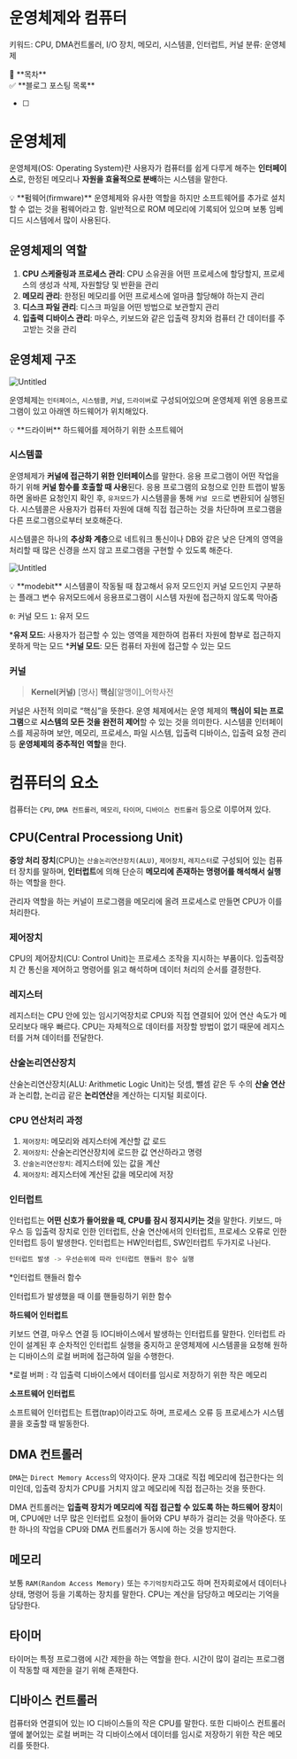 # 운영체제와 컴퓨터

키워드: CPU, DMA컨트롤러, I/O 장치, 메모리, 시스템콜, 인터럽트, 커널
분류: 운영체제

<aside>
📒 **목차**

</aside>

<aside>
✅ **블로그 포스팅 목록**

- [ ]  
</aside>

# 운영체제

운영체제(OS: Operating System)란 사용자가 컴퓨터를 쉽게 다루게 해주는 **인터페이스**로, 한정된 메모리나 **자원을 효율적으로 분배**하는 시스템을 말한다.

<aside>
💡 **펌웨어(firmware)**
운영체제와 유사한 역할을 하지만 소프트웨어를 추가로 설치할 수 없는 것을 펌웨어라고 함. 일반적으로 ROM 메모리에 기록되어 있으며 보통 임베디드 시스템에서 많이 사용된다.

</aside>

## 운영체제의 역할

1. **CPU 스케줄링과 프로세스 관리**: CPU 소유권을 어떤 프로세스에 할당할지, 프로세스의 생성과 삭제, 자원할당 및 반환을 관리
2. **메모리 관리**: 한정된 메모리를 어떤 프로세스에 얼마큼 할당해야 하는지 관리
3. **디스크 파일 관리**: 디스크 파일을 어떤 방법으로 보관할지 관리
4. **입출력 디바이스 관리**: 마우스, 키보드와 같은 입출력 장치와 컴퓨터 간 데이터를 주고받는 것을 관리

## 운영체제 구조

![Untitled](%E1%84%8B%E1%85%AE%E1%86%AB%E1%84%8B%E1%85%A7%E1%86%BC%E1%84%8E%E1%85%A6%E1%84%8C%E1%85%A6%E1%84%8B%E1%85%AA%20%E1%84%8F%E1%85%A5%E1%86%B7%E1%84%91%E1%85%B2%E1%84%90%E1%85%A5%20720ead637e7f4c91afc6f21a6d96f4fe/Untitled.png)

운영체제는 `인터페이스`, `시스템콜`, `커널`, `드라이버`로 구성되어있으며 운영체제 위엔 응용프로그램이 있고 아래엔 하드웨어가 위치해있다. 

<aside>
💡 **드라이버**
하드웨어를 제어하기 위한 소프트웨어

</aside>

### 시스템콜

운영체제가 **커널에 접근하기 위한 인터페이스**를 말한다. 응용 프로그램이 어떤 작업을 하기 위해 **커널 함수를 호출할 때 사용**된다. 응용 프로그램의 요청으로 인한 트랩이 발동하면 올바른 요청인지 확인 후, `유저모드`가 시스템콜을 통해 `커널 모드`로 변환되어 실행된다. 시스템콜은 사용자가 컴퓨터 자원에 대해 직접 접근하는 것을 차단하며 프로그램을 다른 프로그램으로부터 보호해준다. 

시스템콜은 하나의 **추상화 계층**으로 네트워크 통신이나 DB와 같은 낮은 단계의 영역을 처리할 때 많은 신경을 쓰지 않고 프로그램을 구현할 수 있도록 해준다. 

![Untitled](%E1%84%8B%E1%85%AE%E1%86%AB%E1%84%8B%E1%85%A7%E1%86%BC%E1%84%8E%E1%85%A6%E1%84%8C%E1%85%A6%E1%84%8B%E1%85%AA%20%E1%84%8F%E1%85%A5%E1%86%B7%E1%84%91%E1%85%B2%E1%84%90%E1%85%A5%20720ead637e7f4c91afc6f21a6d96f4fe/Untitled%201.png)

<aside>
💡 **modebit**
시스템콜이 작동될 때 참고해서 유저 모드인지 커널 모드인지 구분하는 플래그 변수
유저모드에서 응용프로그램이 시스템 자원에 접근하지 않도록 막아줌

`0`: 커널 모드
`1`: 유저 모드

***유저 모드**: 사용자가 접근할 수 있는 영역을 제한하여 컴퓨터 자원에 함부로 접근하지 못하게 막는 모드
***커널 모드**: 모든 컴퓨터 자원에 접근할 수 있는 모드

</aside>

### 커널

> **Kernel(커널)**
[명사] **핵심**[알맹이]_어학사전
> 

커널은 사전적 의미로 “핵심”을 뜻한다. 운영 체제에서는 운영 체제의 **핵심이 되는 프로그램**으로 **시스템의 모든 것을 완전히 제어**할 수 있는 것을 의미한다. 시스템콜 인터페이스를 제공하며 보안, 메모리, 프로세스, 파일 시스템, 입출력 디바이스, 입출력 요청 관리 등 **운영체제의 중추적인 역할**을 한다.  

# 컴퓨터의 요소

컴퓨터는 `CPU`, `DMA 컨트롤러`, `메모리`, `타이머`, `디바이스 컨트롤러` 등으로 이루어져 있다. 

## CPU(Central Processiong Unit)

**중앙 처리 장치**(CPU)는 `산술논리연산장치(ALU)`, `제어장치`, `레지스터`로 구성되어 있는 컴퓨터 장치를 말하며, **인터럽트**에 의해 단순히 **메모리에 존재하는 명령어를 해석해서 실행**하는 역할을 한다. 

관리자 역할을 하는 커널이 프로그램을 메모리에 올려 프로세스로 만들면 CPU가 이를 처리한다. 

### **제어장치**

CPU의 제어장치(CU: Control Unit)는 프로세스 조작을 지시하는 부품이다. 입출력장치 간 통신을 제어하고 명령어를 읽고 해석하며 데이터 처리의 순서를 결정한다. 

### **레지스터**

레지스터는 CPU 안에 있는 임시기억장치로 CPU와 직접 연결되어 있어 연산 속도가 메모리보다 매우 빠르다. CPU는 자체적으로 데이터를 저장할 방법이 없기 때문에 레지스터를 거쳐 데이터를 전달한다.

### **산술논리연산장치**

산술논리연산장치(ALU: Arithmetic Logic Unit)는 덧셈, 뺄셈 같은 두 수의 **산술 연산**과 논리합, 논리곱 같은 **논리연산**을 계산하는 디지털 회로이다. 

### **CPU 연산처리 과정**

1. `제어장치`: 메모리와 레지스터에 계산할 값 로드
2. `제어장치`: 산술논리연산장치에 로드한 값 연산하라고 명령
3. `산술논리연산장치`: 레지스터에 있는 값을 계산
4. `제어장치`: 레지스터에 계산된 값을 메모리에 저장

### **인터럽트**

인터럽트는 **어떤 신호가 들어왔을 때, CPU를 잠시 정지시키는 것**을 말한다. 키보드, 마우스 등 입출력 장치로 인한 인터럽트, 산술 연산에서의 인터럽트, 프로세스 오류로 인한 인터럽트 등이 발생한다. 인터럽트는 HW인터럽트, SW인터럽트 두가지로 나뉜다. 

```bash
인터럽트 발생 -> 우선순위에 따라 인터럽트 핸들러 함수 실행
```

*인터럽트 핸들러 함수

인터럽트가 발생했을 때 이를 핸들링하기 위한 함수

**하드웨어 인터럽트**

키보드 연결, 마우스 연결 등 IO디바이스에서 발생하는 인터럽트를 말한다. 인터럽트 라인이 설계된 후 순차적인 인터럽트 실행을 중지하고 운영체제에 시스템콜을 요청해 원하는 디바이스의 로컬 버퍼에 접근하여 일을 수행한다. 

*로컬 버퍼
: 각 입출력 디바이스에서 데이터를 임시로 저장하기 위한 작은 메모리

**소프트웨어 인터럽트**

소프트웨어 인터럽트는 트랩(trap)이라고도 하며, 프로세스 오류 등 프로세스가 시스템콜을 호출할 때 발동한다.

## DMA 컨트롤러

`DMA`는 `Direct Memory Access`의 약자이다. 문자 그대로 직접 메모리에 접근한다는 의미인데, 입출력 장치가 CPU를 거치지 않고 메모리에 직접 접근하는 것을 뜻한다. 

DMA 컨트롤러는 **입출력 장치가 메모리에 직접 접근할 수 있도록 하는 하드웨어 장치**이며, CPU에만 너무 많은 인터럽트 요청이 들어와 CPU 부하가 걸리는 것을 막아준다. 또한 하나의 작업을 CPU와 DMA 컨트롤러가 동시에 하는 것을 방지한다. 

## 메모리

보통 `RAM(Random Access Memory)` 또는 `주기억장치`라고도 하며 전자회로에서 데이터나 상태, 명령어 등을 기록하는 장치를 말한다. CPU는 계산을 담당하고 메모리는 기억을 담당한다. 

## 타이머

타이머는 특정 프로그램에 시간 제한을 하는 역할을 한다. 시간이 많이 걸리는 프로그램이 작동할 때 제한을 걸기 위해 존재한다.

## 디바이스 컨트롤러

컴퓨터와 연결되어 있는 IO 디바이스들의 작은 CPU를 말한다. 또한 디바이스 컨트롤러 옆에 붙어있는 로컬 버퍼는 각 디바이스에서 데이터를 임시로 저장하기 위한 작은 메모리를 뜻한다.